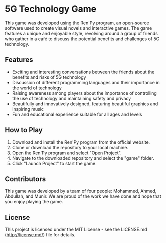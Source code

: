 

# 5G Technology Game

This game was developed using the Ren'Py program, an open-source software used to create visual novels and interactive games. The game features a unique and enjoyable style, revolving around a group of friends who gather in a café to discuss the potential benefits and challenges of 5G technology.

## Features

- Exciting and interesting conversations between the friends about the benefits and risks of 5G technology
- Discussion of different programming languages and their importance in the world of technology
- Raising awareness among players about the importance of controlling the use of technology and maintaining safety and privacy
- Beautifully and innovatively designed, featuring beautiful graphics and inspiring music
- Fun and educational experience suitable for all ages and levels

## How to Play

1. Download and install the Ren'Py program from the official website.
2. Clone or download the repository to your local machine.
3. Open the Ren'Py program and select "Open Project".
4. Navigate to the downloaded repository and select the "game" folder.
5. Click "Launch Project" to start the game.

## Contributors

This game was developed by a team of four people: Mohammed, Ahmed, Abdullah, and Munir. We are proud of the work we have done and hope that you enjoy playing the game.

## License

This project is licensed under the MIT License - see the LICENSE.md (http://license.md/) file for details.

